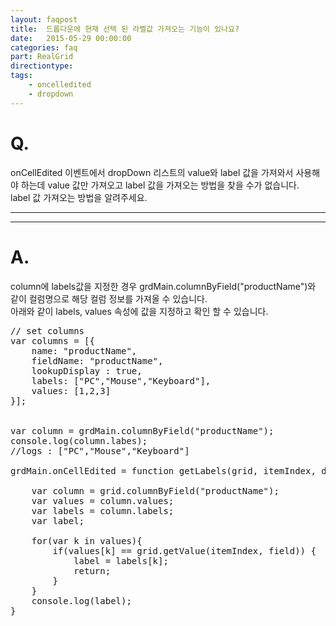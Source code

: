 ```yaml
---
layout: faqpost
title:  드롭다운에 현재 선택 된 라벨값 가져오는 기능이 있나요?
date:   2015-05-29 00:00:00
categories: faq
part: RealGrid
directiontype: 
tags:
    - oncelledited
    - dropdown
---
```


# Q.

onCellEdited 이벤트에서 dropDown 리스트의 value와 label 값을 가져와서 사용해야 하는데 value 값만 가져오고 label 값을 가져오는 방법을 찾을 수가 없습니다.   
label 값 가져오는 방법을 알려주세요.
  
---
***

# A.

column에 labels값을 지정한 경우 grdMain.columnByField("productName")와 같이 컬럼명으로 해당 컬럼 정보를 가져올 수 있습니다.  
아래와 같이 labels, values 속성에 값을 지정하고 확인 할 수 있습니다.  

<pre class="prettyprint">
// set columns
var columns = [{
    name: "productName",
    fieldName: "productName",
    lookupDisplay : true,
    labels: ["PC","Mouse","Keyboard"],
    values: [1,2,3]
}];


var column = grdMain.columnByField("productName");
console.log(column.labes);
//logs : ["PC","Mouse","Keyboard"]

grdMain.onCellEdited = function getLabels(grid, itemIndex, dataRow, field){ 

    var column = grid.columnByField("productName");
    var values = column.values;
    var labels = column.labels;
    var label;

    for(var k in values){
        if(values[k] == grid.getValue(itemIndex, field)) {
            label = labels[k];
            return;
        }
    }
    console.log(label);
}
</pre>